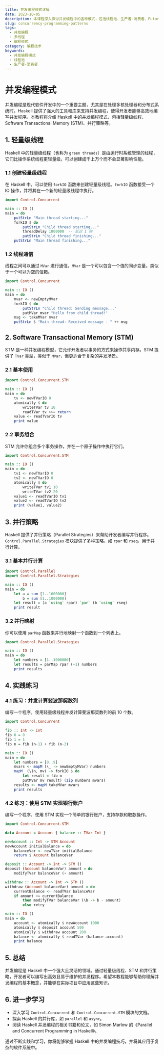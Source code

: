 ```yaml
---
title: 并发编程模式详解
date: 2023-10-05
description: 本课程深入探讨并发编程中的各种模式，包括线程池、生产者-消费者、Future模式等，帮助开发者理解和应用高效的多线程编程技术。
slug: concurrency-programming-patterns
tags:
  - 并发编程
  - 多线程
  - 编程模式
category: 编程技术
keywords:
  - 并发编程模式
  - 线程池
  - 生产者-消费者
---
```


# 并发编程模式

并发编程是现代软件开发中的一个重要主题，尤其是在处理多核处理器和分布式系统时。Haskell 提供了强大的工具和库来支持并发编程，使得开发者能够高效地编写并发程序。本教程将介绍 Haskell 中的并发编程模式，包括轻量级线程、Software Transactional Memory (STM)、并行策略等。

## 1. 轻量级线程

Haskell 中的轻量级线程（也称为 `green threads`）是由运行时系统管理的线程，它们比操作系统线程更轻量级，可以创建成千上万个而不会显著影响性能。

### 1.1 创建轻量级线程

在 Haskell 中，可以使用 `forkIO` 函数来创建轻量级线程。`forkIO` 函数接受一个 IO 操作，并将其在一个新的轻量级线程中执行。

```haskell
import Control.Concurrent

main :: IO ()
main = do
    putStrLn "Main thread starting..."
    forkIO $ do
        putStrLn "Child thread starting..."
        threadDelay 1000000  -- 延迟 1 秒
        putStrLn "Child thread finishing..."
    putStrLn "Main thread finishing..."
```

### 1.2 线程通信

线程之间可以通过 `MVar` 进行通信。`MVar` 是一个可以包含一个值的同步变量，类似于一个可以为空的信箱。

```haskell
import Control.Concurrent

main :: IO ()
main = do
    mvar <- newEmptyMVar
    forkIO $ do
        putStrLn "Child thread: Sending message..."
        putMVar mvar "Hello from child thread!"
    msg <- takeMVar mvar
    putStrLn $ "Main thread: Received message - " ++ msg
```

## 2. Software Transactional Memory (STM)

STM 是一种并发编程模型，它允许开发者以事务的方式来操作共享内存。STM 提供了 `TVar` 类型，类似于 `MVar`，但更适合于复杂的并发场景。

### 2.1 基本使用

```haskell
import Control.Concurrent.STM

main :: IO ()
main = do
    tv <- newTVarIO 0
    atomically $ do
        writeTVar tv 10
        readTVar tv >>= return
    value <- readTVarIO tv
    print value
```

### 2.2 事务组合

STM 允许你组合多个事务操作，并在一个原子操作中执行它们。

```haskell
import Control.Concurrent.STM

main :: IO ()
main = do
    tv1 <- newTVarIO 0
    tv2 <- newTVarIO 0
    atomically $ do
        writeTVar tv1 10
        writeTVar tv2 20
    value1 <- readTVarIO tv1
    value2 <- readTVarIO tv2
    print (value1, value2)
```

## 3. 并行策略

Haskell 提供了并行策略（Parallel Strategies）来帮助开发者编写并行程序。`Control.Parallel.Strategies` 模块提供了多种策略，如 `rpar` 和 `rseq`，用于并行计算。

### 3.1 基本并行计算

```haskell
import Control.Parallel
import Control.Parallel.Strategies

main :: IO ()
main = do
    let a = sum [1..1000000]
        b = sum [1..1000000]
    let result = (a `using` rpar) `par` (b `using` rseq)
    print result
```

### 3.2 并行映射

你可以使用 `parMap` 函数来并行地映射一个函数到一个列表上。

```haskell
import Control.Parallel.Strategies

main :: IO ()
main = do
    let numbers = [1..1000000]
    let results = parMap rpar (+1) numbers
    print results
```

## 4. 实践练习

### 4.1 练习：并发计算斐波那契数列

编写一个程序，使用轻量级线程并发计算斐波那契数列的前 10 个数。

```haskell
import Control.Concurrent

fib :: Int -> Int
fib 0 = 0
fib 1 = 1
fib n = fib (n-1) + fib (n-2)

main :: IO ()
main = do
    let numbers = [0..9]
    mvars <- mapM (\_ -> newEmptyMVar) numbers
    mapM_ (\(n, mv) -> forkIO $ do
        let result = fib n
        putMVar mv result) (zip numbers mvars)
    results <- mapM takeMVar mvars
    print results
```

### 4.2 练习：使用 STM 实现银行账户

编写一个程序，使用 STM 实现一个简单的银行账户，支持存款和取款操作。

```haskell
import Control.Concurrent.STM

data Account = Account { balance :: TVar Int }

newAccount :: Int -> STM Account
newAccount initialBalance = do
    balanceVar <- newTVar initialBalance
    return $ Account balanceVar

deposit :: Account -> Int -> STM ()
deposit (Account balanceVar) amount = do
    modifyTVar balanceVar (+ amount)

withdraw :: Account -> Int -> STM ()
withdraw (Account balanceVar) amount = do
    currentBalance <- readTVar balanceVar
    if amount <= currentBalance
        then modifyTVar balanceVar (\b -> b - amount)
        else retry

main :: IO ()
main = do
    account <- atomically $ newAccount 1000
    atomically $ deposit account 500
    atomically $ withdraw account 200
    balance <- atomically $ readTVar (balance account)
    print balance
```

## 5. 总结

并发编程是 Haskell 中一个强大且灵活的领域。通过轻量级线程、STM 和并行策略，开发者可以编写出高效且易于维护的并发程序。希望本教程能够帮助你理解并发编程的基本概念，并能够在实际项目中应用这些知识。

## 6. 进一步学习

- 深入学习 `Control.Concurrent` 和 `Control.Concurrent.STM` 模块的文档。
- 探索 Haskell 的并行库，如 `parallel` 和 `async`。
- 阅读 Haskell 并发编程的相关书籍和论文，如 Simon Marlow 的《Parallel and Concurrent Programming in Haskell》。

通过不断实践和学习，你将能够掌握 Haskell 中的并发编程技巧，并将其应用于复杂的软件系统中。